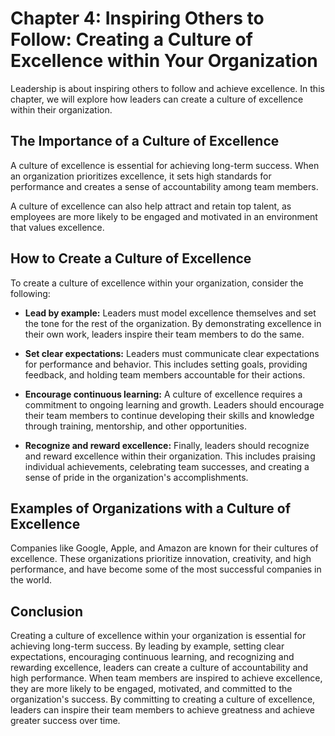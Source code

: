 Chapter 4: Inspiring Others to Follow: Creating a Culture of Excellence within Your Organization
================================================================================================

Leadership is about inspiring others to follow and achieve excellence. In this chapter, we will explore how leaders can create a culture of excellence within their organization.

The Importance of a Culture of Excellence
-----------------------------------------

A culture of excellence is essential for achieving long-term success. When an organization prioritizes excellence, it sets high standards for performance and creates a sense of accountability among team members.

A culture of excellence can also help attract and retain top talent, as employees are more likely to be engaged and motivated in an environment that values excellence.

How to Create a Culture of Excellence
-------------------------------------

To create a culture of excellence within your organization, consider the following:

* **Lead by example:** Leaders must model excellence themselves and set the tone for the rest of the organization. By demonstrating excellence in their own work, leaders inspire their team members to do the same.

* **Set clear expectations:** Leaders must communicate clear expectations for performance and behavior. This includes setting goals, providing feedback, and holding team members accountable for their actions.

* **Encourage continuous learning:** A culture of excellence requires a commitment to ongoing learning and growth. Leaders should encourage their team members to continue developing their skills and knowledge through training, mentorship, and other opportunities.

* **Recognize and reward excellence:** Finally, leaders should recognize and reward excellence within their organization. This includes praising individual achievements, celebrating team successes, and creating a sense of pride in the organization's accomplishments.

Examples of Organizations with a Culture of Excellence
------------------------------------------------------

Companies like Google, Apple, and Amazon are known for their cultures of excellence. These organizations prioritize innovation, creativity, and high performance, and have become some of the most successful companies in the world.

Conclusion
----------

Creating a culture of excellence within your organization is essential for achieving long-term success. By leading by example, setting clear expectations, encouraging continuous learning, and recognizing and rewarding excellence, leaders can create a culture of accountability and high performance. When team members are inspired to achieve excellence, they are more likely to be engaged, motivated, and committed to the organization's success. By committing to creating a culture of excellence, leaders can inspire their team members to achieve greatness and achieve greater success over time.
